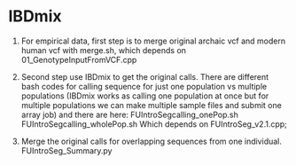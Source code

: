 # IBDmix

1. For empirical data, first step is to merge original archaic vcf and modern human vcf
with merge.sh, which depends on 01\_GenotypeInputFromVCF.cpp

2. Second step use IBDmix to get the original calls.
There are different bash codes for calling sequence for just one population vs
multiple populations (IBDmix works as calling one population at once but
for multiple populations we can make multiple sample files and submit one
array job) and there are here:
FUIntroSegcalling\_onePop.sh
FUIntroSegcalling\_wholePop.sh
Which depends on 
FUIntroSeg_v2.1.cpp;

3. Merge the original calls for overlapping sequences from one individual.
FUIntroSeg_Summary.py
